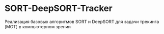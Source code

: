 # SORT-DeepSORT-Tracker
Реализация базовых алгоритмов SORT и DeepSORT для задачи трекинга (MOT) в компьютерном зрении
